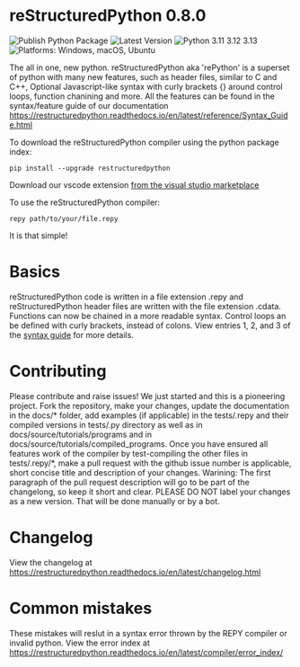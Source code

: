 # reStructuredPython 0.8.0
![Publish Python Package](https://github.com/sharktide/restructuredpython/actions/workflows/publish.yml/badge.svg?branch=main)
![Latest Version](https://img.shields.io/badge/dynamic/toml?url=https%3A%2F%2Fraw.githubusercontent.com%2Fsharktide%2Frestructuredpython%2Frefs%2Fheads%2Fmain%2Fpyproject.toml&query=%24.project.version&label=Latest)
![Python 3.11 3.12 3.13](https://img.shields.io/badge/Python-3.11%203.12%203.13-orange)
![Platforms: Windows, macOS, Ubuntu](https://img.shields.io/badge/Platforms-windows%20macOS%20ubuntu-pink)

The all in one, new python.
reStructuredPython aka 'rePython' is a superset of python with many new features, such as header files, similar to C and C++, Optional Javascript-like syntax with curly brackets {} around control loops, function chanining and more. All the features can be found in the syntax/feature guide of our documentation https://restructuredpython.readthedocs.io/en/latest/reference/Syntax_Guide.html

To download the reStructuredPython compiler using the python package index:

```shell
pip install --upgrade restructuredpython
```
Download our vscode extension [from the visual studio marketplace](https://marketplace.visualstudio.com/items?itemName=RihaanMeher.restructuredpython)

To use the reStructuredPython compiler:

```shell
repy path/to/your/file.repy
```
It is that simple!

# Basics
reStructuredPython code is written in a file extension .repy and reStructuredPython header files are written with the file extension .cdata. Functions can now be chained in a more readable syntax. Control loops an be defined with curly brackets, instead of colons. View entries 1, 2, and 3 of the [syntax guide](https://restructuredpython.readthedocs.io/en/latest/reference/Syntax_Guide.html) for more details. 

# Contributing

Please contribute and raise issues! We just started and this is a pioneering project. Fork the repository, make your changes, update the documentation in the docs/* folder, add examples (if applicable) in the tests/.repy and their compiled versions in tests/.py directory as well as in docs/source/tutorials/programs and in docs/source/tutorials/compiled_programs. Once you have ensured all features work of the compiler by test-compiling the other files in tests/.repy/*, make a pull request with the github issue number is applicable, short concise title and description of your changes. Warining: The first paragraph of the pull request description will go to be part of the changelong, so keep it short and clear. PLEASE DO NOT label your changes as a new version. That will be done manually or by a bot.

# Changelog

View the changelog at https://restructuredpython.readthedocs.io/en/latest/changelog.html

# Common mistakes

These mistakes will reslut in a syntax error thrown by the REPY compiler or invalid python.
View the error index at https://restructuredpython.readthedocs.io/en/latest/compiler/error_index/
